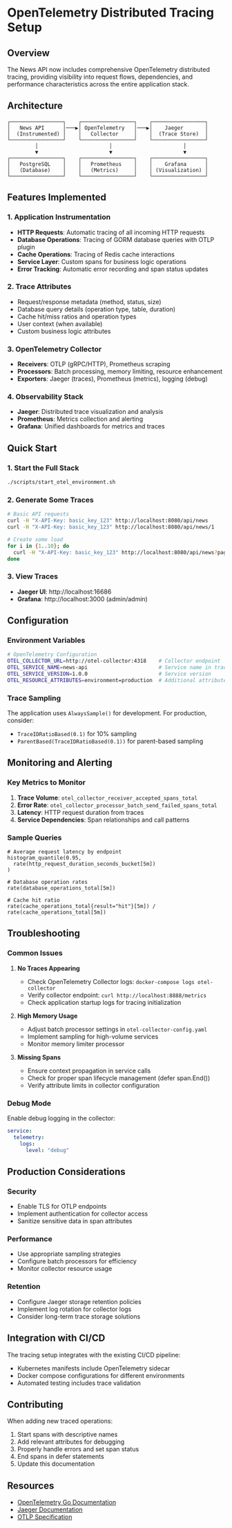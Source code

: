 # OpenTelemetry Distributed Tracing Setup

## Overview

The News API now includes comprehensive OpenTelemetry distributed tracing, providing visibility into request flows, dependencies, and performance characteristics across the entire application stack.

## Architecture

```
┌─────────────────┐    ┌─────────────────┐    ┌─────────────────┐
│   News API      │───▶│ OpenTelemetry   │───▶│    Jaeger       │
│  (Instrumented) │    │   Collector     │    │  (Trace Store)  │
└─────────────────┘    └─────────────────┘    └─────────────────┘
         │                       │                       │
         ▼                       ▼                       ▼
┌─────────────────┐    ┌─────────────────┐    ┌─────────────────┐
│   PostgreSQL    │    │   Prometheus    │    │    Grafana      │
│   (Database)    │    │   (Metrics)     │    │ (Visualization) │
└─────────────────┘    └─────────────────┘    └─────────────────┘
```

## Features Implemented

### 1. **Application Instrumentation**
- **HTTP Requests**: Automatic tracing of all incoming HTTP requests
- **Database Operations**: Tracing of GORM database queries with OTLP plugin
- **Cache Operations**: Tracing of Redis cache interactions
- **Service Layer**: Custom spans for business logic operations
- **Error Tracking**: Automatic error recording and span status updates

### 2. **Trace Attributes**
- Request/response metadata (method, status, size)
- Database query details (operation type, table, duration)
- Cache hit/miss ratios and operation types
- User context (when available)
- Custom business logic attributes

### 3. **OpenTelemetry Collector**
- **Receivers**: OTLP (gRPC/HTTP), Prometheus scraping
- **Processors**: Batch processing, memory limiting, resource enhancement
- **Exporters**: Jaeger (traces), Prometheus (metrics), logging (debug)

### 4. **Observability Stack**
- **Jaeger**: Distributed trace visualization and analysis
- **Prometheus**: Metrics collection and alerting
- **Grafana**: Unified dashboards for metrics and traces

## Quick Start

### 1. Start the Full Stack
```bash
./scripts/start_otel_environment.sh
```

### 2. Generate Some Traces
```bash
# Basic API requests
curl -H "X-API-Key: basic_key_123" http://localhost:8080/api/news
curl -H "X-API-Key: basic_key_123" http://localhost:8080/api/news/1

# Create some load
for i in {1..10}; do
  curl -H "X-API-Key: basic_key_123" http://localhost:8080/api/news?page=$i
done
```

### 3. View Traces
- **Jaeger UI**: http://localhost:16686
- **Grafana**: http://localhost:3000 (admin/admin)

## Configuration

### Environment Variables
```bash
# OpenTelemetry Configuration
OTEL_COLLECTOR_URL=http://otel-collector:4318    # Collector endpoint
OTEL_SERVICE_NAME=news-api                       # Service name in traces
OTEL_SERVICE_VERSION=1.0.0                       # Service version
OTEL_RESOURCE_ATTRIBUTES=environment=production  # Additional attributes
```

### Trace Sampling
The application uses `AlwaysSample()` for development. For production, consider:
- `TraceIDRatioBased(0.1)` for 10% sampling
- `ParentBased(TraceIDRatioBased(0.1))` for parent-based sampling

## Monitoring and Alerting

### Key Metrics to Monitor
1. **Trace Volume**: `otel_collector_receiver_accepted_spans_total`
2. **Error Rate**: `otel_collector_processor_batch_send_failed_spans_total`
3. **Latency**: HTTP request duration from traces
4. **Service Dependencies**: Span relationships and call patterns

### Sample Queries
```promql
# Average request latency by endpoint
histogram_quantile(0.95, 
  rate(http_request_duration_seconds_bucket[5m])
)

# Database operation rates
rate(database_operations_total[5m])

# Cache hit ratio
rate(cache_operations_total{result="hit"}[5m]) / 
rate(cache_operations_total[5m])
```

## Troubleshooting

### Common Issues

1. **No Traces Appearing**
   - Check OpenTelemetry Collector logs: `docker-compose logs otel-collector`
   - Verify collector endpoint: `curl http://localhost:8888/metrics`
   - Check application startup logs for tracing initialization

2. **High Memory Usage**
   - Adjust batch processor settings in `otel-collector-config.yaml`
   - Implement sampling for high-volume services
   - Monitor memory limiter processor

3. **Missing Spans**
   - Ensure context propagation in service calls
   - Check for proper span lifecycle management (defer span.End())
   - Verify attribute limits in collector configuration

### Debug Mode
Enable debug logging in the collector:
```yaml
service:
  telemetry:
    logs:
      level: "debug"
```

## Production Considerations

### Security
- Enable TLS for OTLP endpoints
- Implement authentication for collector access
- Sanitize sensitive data in span attributes

### Performance
- Use appropriate sampling strategies
- Configure batch processors for efficiency
- Monitor collector resource usage

### Retention
- Configure Jaeger storage retention policies
- Implement log rotation for collector logs
- Consider long-term trace storage solutions

## Integration with CI/CD

The tracing setup integrates with the existing CI/CD pipeline:
- Kubernetes manifests include OpenTelemetry sidecar
- Docker compose configurations for different environments
- Automated testing includes trace validation

## Contributing

When adding new traced operations:
1. Start spans with descriptive names
2. Add relevant attributes for debugging
3. Properly handle errors and set span status
4. End spans in defer statements
5. Update this documentation

## Resources

- [OpenTelemetry Go Documentation](https://opentelemetry.io/docs/instrumentation/go/)
- [Jaeger Documentation](https://www.jaegertracing.io/docs/)
- [OTLP Specification](https://github.com/open-telemetry/opentelemetry-specification/blob/main/specification/protocol/otlp.md)
